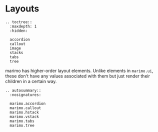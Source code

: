 # Layouts

```{eval-rst}
.. toctree::
  :maxdepth: 1
  :hidden:

  accordion
  callout
  image
  stacks
  tabs
  tree
```

marimo has higher-order layout elements. Unlike elements in `marimo.ui`, these
don't have any values associated with them but just render their children in a
certain way.

```{eval-rst}
.. autosummary::
  :nosignatures:

  marimo.accordion
  marimo.callout
  marimo.hstack
  marimo.vstack
  marimo.tabs
  marimo.tree
```
